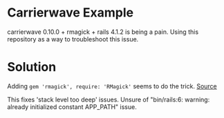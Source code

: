 # Carrierwave Example

carrierwave 0.10.0 + rmagick + rails 4.1.2 is being a pain. Using this repository as a way to troubleshoot this issue.

# Solution

Adding `gem 'rmagick', require: 'RMagick'` seems to do the trick. [Source](https://github.com/carrierwaveuploader/carrierwave/issues/1330)

This fixes 'stack level too deep' issues. Unsure of "bin/rails:6: warning: already initialized constant APP_PATH" issue.

